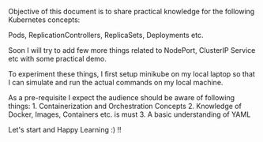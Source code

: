 Objective of this document is to share practical knowledge for the following Kubernetes concepts:

Pods, ReplicationControllers, ReplicaSets, Deployments etc.

Soon I will try to add few more things related to NodePort, ClusterIP Service etc with some practical demo.

To experiment these things, I first setup minikube on my local laptop so that I can simulate and run the actual commands on my local machine.

As a pre-requisite I expect the audience should be aware of following things:
	1. Containerization and Orchestration Concepts
	2. Knowledge of Docker, Images, Containers etc. is must
	3. A basic understanding of YAML

Let's start and Happy Learning :) !!
